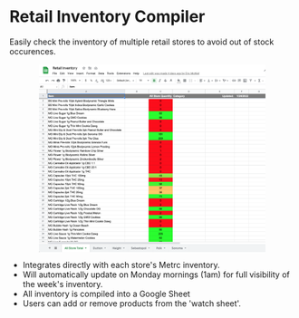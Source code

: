 <h1><strong>Retail Inventory Compiler</strong></h1>
<p>Easily check the inventory of multiple retail stores to avoid out of stock occurences.</p>
<p><img style="display: block; margin-left: auto; margin-right: auto;" src="./Images/sheet.png" alt="" width="400" /></p>
<ul>
<li>Integrates directly with each store's Metrc inventory.</li>
<li>Will automatically update on Monday mornings (1am) for full visibility of the week's inventory.</li>
<li>All inventory is compiled into a Google Sheet</li>
<li>Users can add or remove products from the 'watch sheet'.</li>

